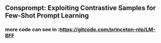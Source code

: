 ## Consprompt: Exploiting Contrastive Samples for Few-Shot Prompt Learning 
### more code can see in :https://gitcode.com/princeton-nlp/LM-BFF

